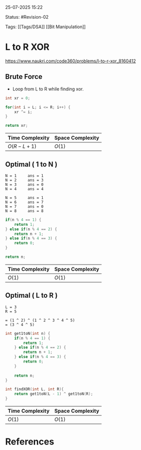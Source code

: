 25-07-2025  15:22

Status: #Revision-02 

Tags: [[Tags/DSA]] [[Bit Manipulation]]

# L to R XOR

https://www.naukri.com/code360/problems/l-to-r-xor_8160412

## Brute Force

- Loop from L to R while finding xor.

```cpp
int xr = 0;

for(int i = L; i <= R; i++) {
	xr ^= i;
}

return xr;
```


| **Time Complexity** | **Space Complexity** |
| ------------------- | -------------------- |
| $O(R - L + 1)$      | $O(1)$               |


## Optimal ( 1 to N )

```
N = 1     ans = 1
N = 2     ans = 3
N = 3     ans = 0
N = 4     ans = 4

N = 5     ans = 1
N = 6     ans = 7
N = 7     ans = 0
N = 8     ans = 8
```


```cpp
if(n % 4 == 1) {
	return 1;
} else if(n % 4 == 2) {
	return n + 1;
} else if(n % 4 == 3) {
	return 0;
}

return n;
```


| **Time Complexity** | **Space Complexity** |
| ------------------- | -------------------- |
| $O(1)$              | $O(1)$               |


## Optimal ( L to R )

```
L = 3
R = 5

= (1 ^ 2) ^ (1 ^ 2 ^ 3 ^ 4 ^ 5)
= (3 ^ 4 ^ 5)
```


```cpp
int get1toN(int n) {
    if(n % 4 == 1) {
        return 1;
    } else if(n % 4 == 2) {
        return n + 1;
    } else if(n % 4 == 3) {
        return 0;
    }
	
    return n;
}

int findXOR(int L, int R){
    return get1toN(L - 1) ^ get1toN(R);
}
```


| **Time Complexity** | **Space Complexity** |
| ------------------- | -------------------- |
| $O(1)$              | $O(1)$               |


# References
